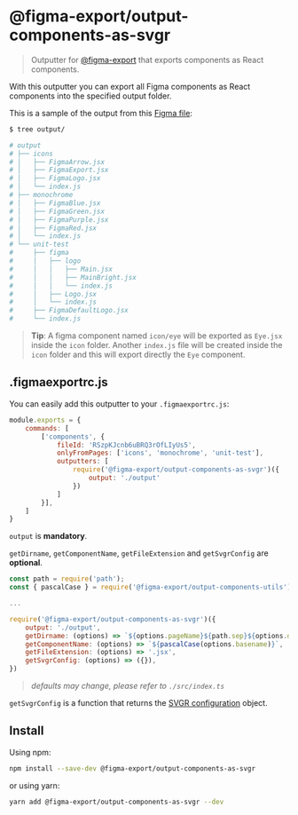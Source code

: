 # @figma-export/output-components-as-svgr

> Outputter for [@figma-export](https://github.com/marcomontalbano/figma-export) that exports components as React components.

With this outputter you can export all Figma components as React components into the specified output folder.

This is a sample of the output from this [Figma file](https://www.figma.com/file/RSzpKJcnb6uBRQ3rOfLIyUs5):

```sh
$ tree output/

# output
# ├── icons
# │   ├── FigmaArrow.jsx
# │   ├── FigmaExport.jsx
# │   ├── FigmaLogo.jsx
# │   └── index.js
# ├── monochrome
# │   ├── FigmaBlue.jsx
# │   ├── FigmaGreen.jsx
# │   ├── FigmaPurple.jsx
# │   ├── FigmaRed.jsx
# │   └── index.js
# └── unit-test
#     ├── figma
#     │   ├── logo
#     │   │   ├── Main.jsx
#     │   │   ├── MainBright.jsx
#     │   │   └── index.js
#     │   ├── Logo.jsx
#     │   └── index.js
#     ├── FigmaDefaultLogo.jsx
#     └── index.js
```

> **Tip**: A figma component named `icon/eye` will be exported as `Eye.jsx` inside the `icon` folder. Another `index.js` file will be created inside the `icon` folder and this will export directly the `Eye` component.

## .figmaexportrc.js

You can easily add this outputter to your `.figmaexportrc.js`:

```js
module.exports = {
    commands: [
        ['components', {
            fileId: 'RSzpKJcnb6uBRQ3rOfLIyUs5',
            onlyFromPages: ['icons', 'monochrome', 'unit-test'],
            outputters: [
                require('@figma-export/output-components-as-svgr')({
                    output: './output'
                })
            ]
        }],
    ]
}
```

`output` is **mandatory**.

`getDirname`, `getComponentName`, `getFileExtension` and `getSvgrConfig` are **optional**.

```js
const path = require('path');
const { pascalCase } = require('@figma-export/output-components-utils');

...

require('@figma-export/output-components-as-svgr')({
    output: './output',
    getDirname: (options) => `${options.pageName}${path.sep}${options.dirname}`,
    getComponentName: (options) => `${pascalCase(options.basename)}`,
    getFileExtension: (options) => '.jsx',
    getSvgrConfig: (options) => ({}),
})
```

> *defaults may change, please refer to `./src/index.ts`*

`getSvgrConfig` is a function that returns the [SVGR configuration](https://react-svgr.com/docs/options/) object.

## Install

Using npm:

```sh
npm install --save-dev @figma-export/output-components-as-svgr
```

or using yarn:

```sh
yarn add @figma-export/output-components-as-svgr --dev
```
